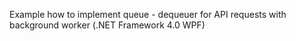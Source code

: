 Example how to implement queue - dequeuer for API requests with background worker (.NET Framework 4.0 WPF)